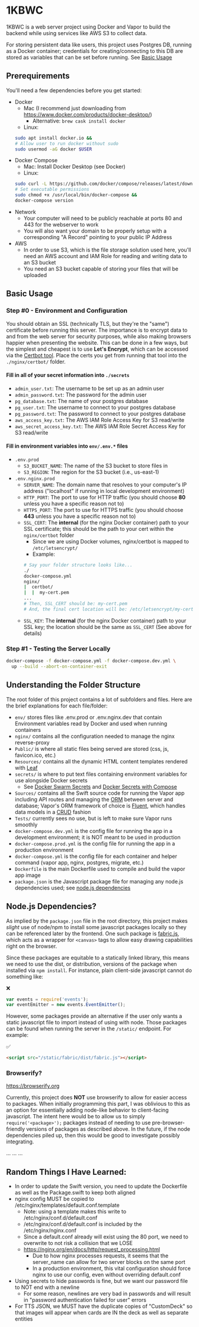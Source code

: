 # 1KBWC
1KBWC is a web server project using Docker and Vapor to build the backend while using services like AWS S3 to collect data.

For storing persistent data like users, this project uses Postgres DB, running as a Docker container; credentials for creating/connecting to this DB are stored as variables that can be set before running. See [Basic Usage](#basic-usage)

## Prerequirements
You'll need a few dependencies before you get started:
* Docker
  * Mac (I recommend just downloading from https://www.docker.com/products/docker-desktop/)
    * Alternative: `brew cask install docker`
  * Linux:
  ```bash
  sudo apt install docker.io &&
  # Allow user to run docker without sudo
  sudo usermod -aG docker $USER
  ```
* Docker Compose
  * Mac: Install Docker Desktop (see Docker)
  * Linux:
  ```bash
  sudo curl -L https://github.com/docker/compose/releases/latest/download/docker-compose-$(uname -s | tr '[:upper:]' '[:lower:]')-$(uname -m) -o /usr/local/bin/docker-compose &&
  # Set executable permissions
  sudo chmod +x /usr/local/bin/docker-compose &&
  docker-compose version
  ```
* Network
  * Your computer will need to be publicly reachable at ports 80 and 443 for the webserver to work
  * You will also want your domain to be properly setup with a corresponding "A Record" pointing to your public IP Address
* AWS
  * In order to use S3, which is the file storage solution used here, you'll need an AWS account and IAM Role for reading and writing data to an S3 bucket
  * You need an S3 bucket capable of storing your files that will be uploaded

## Basic Usage
### Step #0 - Environment and Configuration
You should obtain an SSL (technically TLS, but they're the "same") certificate before running this server. The importance is to encrypt data to and from the web server for security purposes, while also making browsers happier when presenting the website. This can be done in a few ways, but the simplest and cheapest is to use **Let's Encrypt**, which can be accessed via the [Certbot tool](https://certbot.eff.org).
Place the certs you get from running that tool into the `./nginx/certbot/` folder.

#### Fill in all of your secret information into `./secrets`
* `admin_user.txt`: The username to be set up as an admin user
* `admin_password.txt`: The password for the admin user
* `pg_database.txt`: The name of your postgres database
* `pg_user.txt`: The username to connect to your postgres database
* `pg_password.txt`: The password to connect to your postgres database
* `aws_access_key.txt`: The AWS IAM Role Access Key for S3 read/write
* `aws_secret_access_key.txt`: The AWS IAM Role Secret Access Key for S3 read/write

#### Fill in environment variables into `env/.env.*` files
* `.env.prod`
  * `S3_BUCKET_NAME`: The name of the S3 bucket to store files in
  * `S3_REGION`: The region for the S3 bucket (i.e., us-east-1)
* `.env.nginx.prod`
  * `SERVER_NAME`: The domain name that resolves to your computer's IP address ("localhost" if running in local development environment)
  * `HTTP_PORT`: The port to use for HTTP traffic (you should choose **80** unless you have a specific reason not to)
  * `HTTPS_PORT`: The port to use for HTTPS traffic (you should choose **443** unless you have a specific reason not to)
  * `SSL_CERT`: The **internal** (for the nginx Docker container) path to your SSL certificate; this should be the path to your cert within the `nginx/certbot` folder
    * Since we are using Docker volumes, nginx/certbot is mapped to `/etc/letsencrypt/`
    * Example:
    ```bash
    # Say your folder structure looks like...
    ./
    docker-compose.yml
    nginx/
    |  certbot/
    |  |  my-cert.pem
    ...
    # Then, SSL_CERT should be: my-cert.pem
    # And, the final cert location will be: /etc/letsencrypt/my-cert.pem
    ```
  * `SSL_KEY`: The **internal** (for the nginx Docker container) path to your SSL key; the location should be the same as `SSL_CERT` (See above for details)


### Step #1 - Testing the Server Locally
```bash
docker-compose -f docker-compose.yml -f docker-compose.dev.yml \
  up --build --abort-on-container-exit
```


## Understanding the Folder Structure
The root folder of this project contains a lot of subfolders and files. Here are the brief explanations for each file/folder:
* `env/` stores files like .env.prod or .env.nginx.dev that contain Environment variables read by Docker and used when running containers
* `nginx/` contains all the configuration needed to manage the nginx reverse-proxy
* `Public/` is where all static files being served are stored (css, js, favicon.ico, etc.)
* `Resources/` contains all the dynamic HTML content templates rendered with [Leaf](https://docs.vapor.codes/leaf/getting-started/)
* `secrets/` is where to put text files containing environment variables for use alongside Docker secrets
  * See [Docker Swarm Secrets](https://docs.docker.com/engine/swarm/secrets/) and [Docker Secrets with Compose](https://docs.docker.com/compose/compose-file/#secrets)
* `Sources/` contains all the Swift source code for running the Vapor app including API routes and managing the [ORM](https://en.wikipedia.org/wiki/Object–relational_mapping) between server and database; Vapor's ORM framework of choice is [Fluent](https://docs.vapor.codes/fluent/overview/), which handles data models in a [CRUD](https://en.wikipedia.org/wiki/Create,_read,_update_and_delete) fashion
* `Tests/` currently sees no use, but is left to make sure Vapor runs smoothly
* `docker-compose.dev.yml` is the config file for running the app in a development environment; it is NOT meant to be used in production
* `docker-compose.prod.yml` is the config file for running the app in a production environment
* `docker-compose.yml` is the config file for each container and helper command (vapor app, nginx, postgres, migrate, etc.)
* `Dockerfile` is the main Dockerfile used to compile and build the vapor app image
* `package.json` is the Javascript package file for managing any node.js dependencies used; see [node.js dependencies](#nodejs-dependencies)


## Node.js Dependencies?
As implied by the `package.json` file in the root directory, this project makes *slight* use of node/npm to install some javascript packages locally so they can be referenced later by the frontend. One such package is [fabric.js](http://fabricjs.com), which acts as a wrapper for `<canvas>` tags to allow easy drawing capabilities right on the browser.

Since these packages are equitable to a statically linked library, this means we need to use the dist, or distribution, versions of the package when installed via `npm install`. For instance, plain client-side javascript cannot do something like:

❌
```js
var events = require('events');
var eventEmitter = new events.EventEmitter();
```
However, some packages provide an alternative if the user only wants a static javascript file to import instead of using with node. Those packages can be found when running the server in the `/static/` endpoint. For example:

✅
```html
<script src="/static/fabric/dist/fabric.js"></script>
```

### Browserify?
https://browserify.org

Currently, this project does **NOT** use browserify to allow for easier access to packages. When initially programming this part, I was oblivious to this as an option for essentially adding node-like behavior to client-facing javascript. The intent here would be to allow us to simply `require('<package>');` packages instead of needing to use pre-browser-friendly versions of packages as described above. In the future, if the node dependencies piled up, then this would be good to investigate possibly integrating.

...
...
...

## Random Things I Have Learned:

* In order to update the Swift version, you need to update the Dockerfile as well as the Package.swift to keep both aligned
* nginx config MUST be copied to /etc/nginx/templates/default.conf.template
  * Note: using a template makes this write to /etc/nginx/conf.d/default.conf
  * /etc/nginx/conf.d/default.conf is included by the /etc/nginx/nginx.conf
  * Since a default.conf already will exist using the 80 port, we need to overwrite to not risk a collision that we LOSE
  * https://nginx.org/en/docs/http/request_processing.html
    * Due to how nginx processes requests, it seems that the server_name can allow for two server blocks on the same port
    * In a production environment, this vital configuration should force nginx to use our config, even without overriding default.conf
* Using secrets to hide passwords is fine, but we want our password file to NOT end with a newline
  * For some reason, newlines are very bad in passwords and will result in "password authentication failed for user" errors
* For TTS JSON, we MUST have the duplicate copies of "CustomDeck" so that images will appear when cards are IN the deck as well as separate entities

